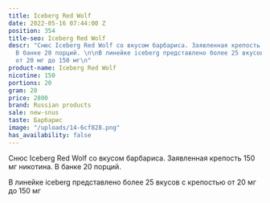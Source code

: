 ```yaml
---
title: Iceberg Red Wolf
date: 2022-05-16 07:44:00 Z
position: 354
title-seo: Iceberg Red Wolf
descr: "Снюс Iceberg Red Wolf со вкусом барбариса. Заявленная крепость 150 мг никотина.
  В банке 20 порций. \n\nВ линейке iceberg представлено более 25 вкусов с крепостью
  от 20 мг до 150 мг\n"
product-name: Iceberg Red Wolf
nicotine: 150
portions: 20
gram: 20
price: 2800
brand: Russian products
sale: new-snus
taste: Барбарис
image: "/uploads/14-6cf828.png"
has_availability: false
---
```


Снюс Iceberg Red Wolf со вкусом барбариса. Заявленная крепость 150 мг никотина. В банке 20 порций. 

В линейке iceberg представлено более 25 вкусов с крепостью от 20 мг до 150 мг
